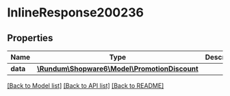 # InlineResponse200236

## Properties
Name | Type | Description | Notes
------------ | ------------- | ------------- | -------------
**data** | [**\Rundum\Shopware6\Model\PromotionDiscount**](PromotionDiscount.md) |  | [optional] 

[[Back to Model list]](../../README.md#documentation-for-models) [[Back to API list]](../../README.md#documentation-for-api-endpoints) [[Back to README]](../../README.md)

